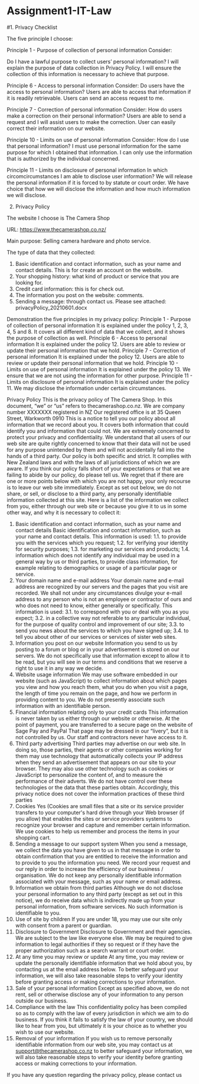 # Assignment1-IT-Law
#1. Privacy Checklist

The five principle I choose:


Principle 1 - Purpose of collection of personal information
Consider:

Do I have a lawful purpose to collect users’ personal information?
I will explain the purpose of data collection in Privacy Policy.
I will ensure the collection of this information is necessary to achieve that purpose.


Principle 6 - Access to personal information 
Consider:
Do users have the access to personal information?
Users are able to access that information if it is readily retrievable.
Users can send an access request to me.


Principle 7 - Correction of personal information 
Consider:
How do users make a correction on their personal information?
Users are able to send a request and I will assist users to make the correction.
User can easily correct their information on our website.


Principle 10 - Limits on use of personal information 
Consider:
How do I use that personal information?
I must use personal information for the same purpose for which I obtained that information.
I can only use the information that is authorized by the individual concerned.



Principle 11 - Limits on disclosure of personal information
In which circomcircumstances I am able to disclose user information? 
We will release the personal information if it is forced to by statute or court order. 
We have choice that how we will disclose the information and how much information we will disclose.


2. Privacy Policy


The website I choose is The Camera Shop

URL: https://www.thecamerashop.co.nz/

Main purpose: Selling camera hardware and photo service.


The type of data that they collected: 
1.	Basic identification and contact information, such as your name and contact details. This is for create an account on the website.
2.	Your shopping history: what kind of product or service that you are looking for.
3.	Credit card information: this is for check out.
4.	The information you post on the website: comments.
5.	Sending a message: through contact us.
Please see attached:  privacyPolicy_20210601.docx


Demonstration the five principles in my privacy policy:
Principle 1 - Purpose of collection of personal information
It is explained under the policy 1, 2, 3, 4, 5 and 8. It covers all different kind of data that we collect, and it shows the purpose of collection as well.
Principle 6 - Access to personal information
It is explained under the policy 12. Users are able to review or update their personal information that we hold.
Principle 7 - Correction of personal information
It is explained under the policy 12. Users are able to review or update their personal information that we hold.
Principle 10 - Limits on use of personal information
It is explained under the policy 13. We ensure that we are not using the information for other purpose.
Principle 11 - Limits on disclosure of personal information
It is explained under the policy 11. We may disclose the information under certain circumstances.



Privacy Policy
This is the privacy policy of The Camera Shop. In this document, “we” or “us” refers to thecamerashop.co.nz.
We are company number XXXXXXX registered in NZ
Our registered office is at 35 Queen Street, Warkworth 0910
This is a notice to tell you our policy about all information that we record about you. It covers both information that could identify you and information that could not.
We are extremely concerned to protect your privacy and confidentiality. We understand that all users of our web site are quite rightly concerned to know that their data will not be used for any purpose unintended by them and will not accidentally fall into the hands of a third party. Our policy is both specific and strict. It complies with New Zealand laws and with the laws of all jurisdictions of which we are aware. If you think our policy falls short of your expectations or that we are failing to abide by our policy, do please tell us.
We regret that if there are one or more points below with which you are not happy, your only recourse is to leave our web site immediately.
Except as set out below, we do not share, or sell, or disclose to a third party, any personally identifiable information collected at this site.
Here is a list of the information we collect from you, either through our web site or because you give it to us in some other way, and why it is necessary to collect it:
1.	Basic identification and contact information, such as your name and contact details
Basic identification and contact information, such as your name and contact details. This information is used:
1.1.    to provide you with the services which you request;
1.2.    for verifying your identity for security purposes;
1.3.    for marketing our services and products;
1.4.    information which does not identify any individual may be used in a general way by us or third parties, to provide class information, for example relating to demographics or usage of a particular page or service.
2.	Your domain name and e-mail address
Your domain name and e-mail address are recognized by our servers and the pages that you visit are recorded. We shall not under any circumstances divulge your e-mail address to any person who is not an employee or contractor of ours and who does not need to know, either generally or specifically. This information is used:
3.1.    to correspond with you or deal with you as you expect;
3.2.    in a collective way not referable to any particular individual, for the purpose of quality control and improvement of our site;
3.3.    to send you news about the services to which you have signed up;
3.4.    to tell you about other of our services or services of sister web sites.
3.	Information you post on our website
Information you send to us by posting to a forum or blog or in your advertisement is stored on our servers. We do not specifically use that information except to allow it to be read, but you will see in our terms and conditions that we reserve a right to use it in any way we decide.
4.	Website usage information
We may use software embedded in our website (such as JavaScript) to collect information about which pages you view and how you reach them, what you do when you visit a page, the length of time you remain on the page, and how we perform in providing content to you. We do not presently associate such information with an identifiable person.
5.	Financial information relating only to your credit cards
This information is never taken by us either through our website or otherwise. At the point of payment, you are transferred to a secure page on the website of Sage Pay and PayPal That page may be dressed in our “livery”, but it is not controlled by us. Our staff and contractors never have access to it.
6.	Third party advertising
Third parties may advertise on our web site. In doing so, those parties, their agents or other companies working for them may use technology that automatically collects your IP address when they send an advertisement that appears on our site to your browser. They may also use other technology such as cookies or JavaScript to personalize the content of, and to measure the performance of their adverts. We do not have control over these technologies or the data that these parties obtain. Accordingly, this privacy notice does not cover the information practices of these third parties
7.	Cookies
Yes (Cookies are small files that a site or its service provider transfers to your computer's hard drive through your Web browser (if you allow) that enables the sites or service providers systems to recognize your browser and capture and remember certain information.
We use cookies to help us remember and process the items in your shopping cart.
8.	Sending a message to our support system
When you send a message, we collect the data you have given to us in that message in order to obtain confirmation that you are entitled to receive the information and to provide to you the information you need.  We record your request and our reply in order to increase the efficiency of our business / organisation. We do not keep any personally identifiable information associated with your message, such as your name or email address.
9.	Information we obtain from third parties
Although we do not disclose your personal information to any third party (except as set out in this notice), we do receive data which is indirectly made up from your personal information, from software services. No such information is identifiable to you.
10.	Use of site by children
If you are under 18, you may use our site only with consent from a parent or guardian.
11.	Disclosure to Government
Disclosure to Government and their agencies. We are subject to the law like everyone else. We may be required to give information to legal authorities if they so request or if they have the proper authorization such as a search warrant or court order.
12.	At any time you may review or update
At any time, you may review or update the personally identifiable information that we hold about you, by contacting us at the email address below. To better safeguard your information, we will also take reasonable steps to verify your identity before granting access or making corrections to your information.
13.	Sale of your personal information
Except as specified above, we do not rent, sell or otherwise disclose any of your information to any person outside our business.
14.	Compliance with the law
This confidentiality policy has been compiled so as to comply with the law of every jurisdiction in which we aim to do business. If you think it fails to satisfy the law of your country, we should like to hear from you, but ultimately it is your choice as to whether you wish to use our website.
15.	Removal of your information
If you wish us to remove personally identifiable information from our web site, you may contact us at support@thecamerashop.co.nz to better safeguard your information, we will also take reasonable steps to verify your identity before granting access or making corrections to your information.
 
If you have any question regarding the privacy policy, please contact us


